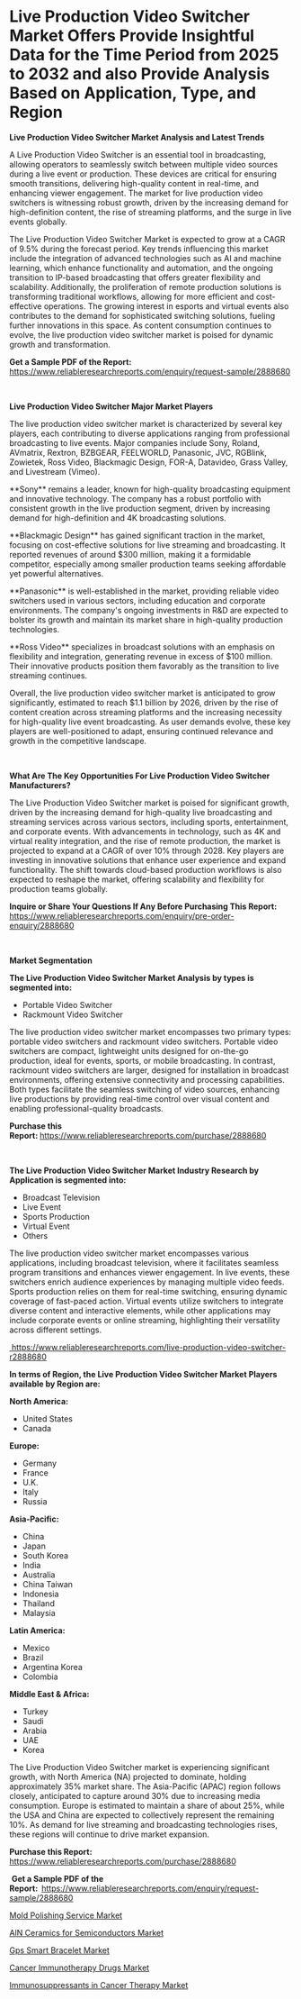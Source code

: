 <p><h1>Live Production Video Switcher Market Offers Provide Insightful Data for the Time Period from 2025 to 2032 and also Provide Analysis Based on Application, Type, and Region</h1></p><p><strong>Live Production Video Switcher Market Analysis and Latest Trends</strong></p>
<p><p>A Live Production Video Switcher is an essential tool in broadcasting, allowing operators to seamlessly switch between multiple video sources during a live event or production. These devices are critical for ensuring smooth transitions, delivering high-quality content in real-time, and enhancing viewer engagement. The market for live production video switchers is witnessing robust growth, driven by the increasing demand for high-definition content, the rise of streaming platforms, and the surge in live events globally.</p><p>The Live Production Video Switcher Market is expected to grow at a CAGR of 9.5% during the forecast period. Key trends influencing this market include the integration of advanced technologies such as AI and machine learning, which enhance functionality and automation, and the ongoing transition to IP-based broadcasting that offers greater flexibility and scalability. Additionally, the proliferation of remote production solutions is transforming traditional workflows, allowing for more efficient and cost-effective operations. The growing interest in esports and virtual events also contributes to the demand for sophisticated switching solutions, fueling further innovations in this space. As content consumption continues to evolve, the live production video switcher market is poised for dynamic growth and transformation.</p></p>
<p><strong>Get a Sample PDF of the Report:&nbsp;</strong> <a href="https://www.reliableresearchreports.com/enquiry/request-sample/2888680?utm_campaign=9&utm_medium=2&utm_source=Github&utm_content=ia&utm_term=14032025&utm_id=live-production-video-switcher">https://www.reliableresearchreports.com/enquiry/request-sample/2888680</a></p>
<p>&nbsp;</p>
<p><strong>Live Production Video Switcher Major Market Players</strong></p>
<p><p>The live production video switcher market is characterized by several key players, each contributing to diverse applications ranging from professional broadcasting to live events. Major companies include Sony, Roland, AVmatrix, Rextron, BZBGEAR, FEELWORLD, Panasonic, JVC, RGBlink, Zowietek, Ross Video, Blackmagic Design, FOR-A, Datavideo, Grass Valley, and Livestream (Vimeo).</p><p>**Sony** remains a leader, known for high-quality broadcasting equipment and innovative technology. The company has a robust portfolio with consistent growth in the live production segment, driven by increasing demand for high-definition and 4K broadcasting solutions.</p><p>**Blackmagic Design** has gained significant traction in the market, focusing on cost-effective solutions for live streaming and broadcasting. It reported revenues of around $300 million, making it a formidable competitor, especially among smaller production teams seeking affordable yet powerful alternatives.</p><p>**Panasonic** is well-established in the market, providing reliable video switchers used in various sectors, including education and corporate environments. The company's ongoing investments in R&D are expected to bolster its growth and maintain its market share in high-quality production technologies.</p><p>**Ross Video** specializes in broadcast solutions with an emphasis on flexibility and integration, generating revenue in excess of $100 million. Their innovative products position them favorably as the transition to live streaming continues.</p><p>Overall, the live production video switcher market is anticipated to grow significantly, estimated to reach $1.1 billion by 2026, driven by the rise of content creation across streaming platforms and the increasing necessity for high-quality live event broadcasting. As user demands evolve, these key players are well-positioned to adapt, ensuring continued relevance and growth in the competitive landscape.</p></p>
<p>&nbsp;</p>
<p><strong>What Are The Key Opportunities For Live Production Video Switcher Manufacturers?</strong></p>
<p><p>The Live Production Video Switcher market is poised for significant growth, driven by the increasing demand for high-quality live broadcasting and streaming services across various sectors, including sports, entertainment, and corporate events. With advancements in technology, such as 4K and virtual reality integration, and the rise of remote production, the market is projected to expand at a CAGR of over 10% through 2028. Key players are investing in innovative solutions that enhance user experience and expand functionality. The shift towards cloud-based production workflows is also expected to reshape the market, offering scalability and flexibility for production teams globally.</p></p>
<p><strong>Inquire or Share Your Questions If Any Before Purchasing This Report:</strong> <a href="https://www.reliableresearchreports.com/enquiry/pre-order-enquiry/2888680?utm_campaign=9&utm_medium=2&utm_source=Github&utm_content=ia&utm_term=14032025&utm_id=live-production-video-switcher">https://www.reliableresearchreports.com/enquiry/pre-order-enquiry/2888680</a></p>
<p>&nbsp;</p>
<p><strong>Market Segmentation</strong></p>
<p><strong>The Live Production Video Switcher Market Analysis by types is segmented into:</strong></p>
<p><ul><li> Portable Video Switcher</li><li>Rackmount Video Switcher </li></ul></p>
<p><p>The live production video switcher market encompasses two primary types: portable video switchers and rackmount video switchers. Portable video switchers are compact, lightweight units designed for on-the-go production, ideal for events, sports, or mobile broadcasting. In contrast, rackmount video switchers are larger, designed for installation in broadcast environments, offering extensive connectivity and processing capabilities. Both types facilitate the seamless switching of video sources, enhancing live productions by providing real-time control over visual content and enabling professional-quality broadcasts.</p></p>
<p><strong>Purchase this Report:&nbsp;</strong><a href="https://www.reliableresearchreports.com/purchase/2888680?utm_campaign=9&utm_medium=2&utm_source=Github&utm_content=ia&utm_term=14032025&utm_id=live-production-video-switcher">https://www.reliableresearchreports.com/purchase/2888680</a></p>
<p>&nbsp;</p>
<p><strong>The Live Production Video Switcher Market Industry Research by Application is segmented into:</strong></p>
<p><ul><li> Broadcast Television</li><li>Live Event</li><li>Sports Production</li><li>Virtual Event</li><li>Others </li></ul></p>
<p><p>The live production video switcher market encompasses various applications, including broadcast television, where it facilitates seamless program transitions and enhances viewer engagement. In live events, these switchers enrich audience experiences by managing multiple video feeds. Sports production relies on them for real-time switching, ensuring dynamic coverage of fast-paced action. Virtual events utilize switchers to integrate diverse content and interactive elements, while other applications may include corporate events or online streaming, highlighting their versatility across different settings.</p></p>
<p><a href="https://www.reliableresearchreports.com/live-production-video-switcher-r2888680?utm_campaign=9&utm_medium=2&utm_source=Github&utm_content=ia&utm_term=14032025&utm_id=live-production-video-switcher">&nbsp;https://www.reliableresearchreports.com/live-production-video-switcher-r2888680</a></p>
<p><strong>In terms of Region, the Live Production Video Switcher Market Players available by Region are:</strong></p>
<p>
    <p> <strong> North America: </strong>
        <ul>
            <li>United States</li>
            <li>Canada</li>
        </ul>
        </p> 
    <p> <strong> Europe: </strong>
        <ul>
            <li>Germany</li>
            <li>France</li>
            <li>U.K.</li>
            <li>Italy</li>
            <li>Russia</li>
        </ul>
        </p> 
    <p> <strong> Asia-Pacific: </strong>
        <ul>
            <li>China</li>
            <li>Japan</li>
            <li>South Korea</li>
            <li>India</li>
            <li>Australia</li>
            <li>China Taiwan</li>
            <li>Indonesia</li>
            <li>Thailand</li>
            <li>Malaysia</li>
        </ul>
        </p> 
    <p> <strong> Latin America: </strong>
        <ul>
            <li>Mexico</li>
            <li>Brazil</li>
            <li>Argentina Korea</li>
            <li>Colombia</li>
        </ul>
        </p> 
    <p> <strong> Middle East & Africa: </strong>
        <ul>
            <li>Turkey</li>
            <li>Saudi</li>
            <li>Arabia</li>
            <li>UAE</li>
            <li>Korea</li>
        </ul>
    </p>
    </p>
<p><p>The Live Production Video Switcher market is experiencing significant growth, with North America (NA) projected to dominate, holding approximately 35% market share. The Asia-Pacific (APAC) region follows closely, anticipated to capture around 30% due to increasing media consumption. Europe is estimated to maintain a share of about 25%, while the USA and China are expected to collectively represent the remaining 10%. As demand for live streaming and broadcasting technologies rises, these regions will continue to drive market expansion.</p></p>
<p><strong>Purchase this Report: </strong><a href="https://www.reliableresearchreports.com/purchase/2888680?utm_campaign=9&utm_medium=2&utm_source=Github&utm_content=ia&utm_term=14032025&utm_id=live-production-video-switcher">https://www.reliableresearchreports.com/purchase/2888680</a></p>
<p>&nbsp;<strong>Get a Sample PDF of the Report:&nbsp;&nbsp;</strong><a href="https://www.reliableresearchreports.com/enquiry/request-sample/2888680?utm_campaign=9&utm_medium=2&utm_source=Github&utm_content=ia&utm_term=14032025&utm_id=live-production-video-switcher">https://www.reliableresearchreports.com/enquiry/request-sample/2888680</a></p>
<p><strong></strong></p>
<p><p><a href="https://github.com/oshrykauraj7/Market-Research-Report-List-1/blob/main/mold-polishing-service-market.md?utm_campaign=9&utm_medium=2&utm_source=Github&utm_content=ia&utm_term=14032025&utm_id=live-production-video-switcher">Mold Polishing Service Market</a></p><p><a href="https://github.com/lemiranajd/Market-Research-Report-List-1/blob/main/aln-ceramics-for-semiconductors-market.md?utm_campaign=9&utm_medium=2&utm_source=Github&utm_content=ia&utm_term=14032025&utm_id=live-production-video-switcher">AlN Ceramics for Semiconductors Market</a></p><p><a href="https://github.com/pichuaadh0/Market-Research-Report-List-1/blob/main/gps-smart-bracelet-market.md?utm_campaign=9&utm_medium=2&utm_source=Github&utm_content=ia&utm_term=14032025&utm_id=live-production-video-switcher">Gps Smart Bracelet Market</a></p><p><a href="https://github.com/merkinedry7b/Market-Research-Report-List-1/blob/main/cancer-immunotherapy-drugs-market.md?utm_campaign=9&utm_medium=2&utm_source=Github&utm_content=ia&utm_term=14032025&utm_id=live-production-video-switcher">Cancer Immunotherapy Drugs Market</a></p><p><a href="https://github.com/forgazerbyjt/Market-Research-Report-List-1/blob/main/immunosuppressants-in-cancer-therapy-market.md?utm_campaign=9&utm_medium=2&utm_source=Github&utm_content=ia&utm_term=14032025&utm_id=live-production-video-switcher">Immunosuppressants in Cancer Therapy Market</a></p></p>